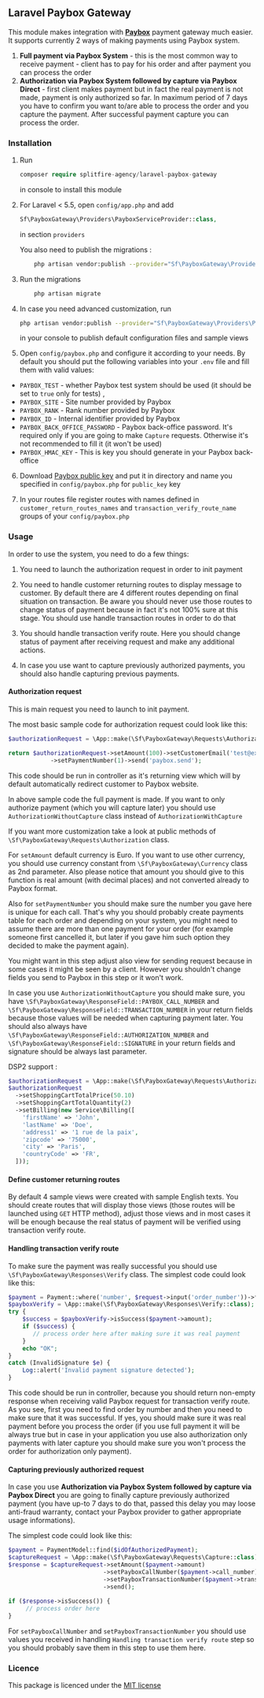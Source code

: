 ## Laravel Paybox Gateway

This module makes integration with **[Paybox](http://www1.paybox.com/?lang=en)** payment gateway much easier. It supports currently 2 ways of making payments using Paybox system.
 
 1. **Full payment via Paybox System** - this is the most common way to receive payment - client has to pay for his order and after payment you can process the order
 2. **Authorization via Paybox System followed by capture via Paybox Direct** - first client makes payment but in fact the real payment is not made, payment is only authorized so far. In maximum period of 7 days you have to confirm you want to/are able to process the order and you capture the payment. After successful payment capture you can process the order.

### Installation

1. Run

   ```php   
   composer require splitfire-agency/laravel-paybox-gateway
   ``` 
   
   in console to install this module
   
   
2. For Laravel < 5.5, open `config/app.php` and add
    
   ```php
   Sf\PayboxGateway\Providers\PayboxServiceProvider::class,
   ```
        
   in section `providers`

   You also need to publish the migrations :

   ```bash
       php artisan vendor:publish --provider="Sf\PayboxGateway\Providers\PayboxServiceProvider" --tag=migrations
   ```

3. Run the migrations

   ```bash
       php artisan migrate
   ```

4. In case you need advanced customization, run

    ```bash
    php artisan vendor:publish --provider="Sf\PayboxGateway\Providers\PayboxServiceProvider"
    ```
    
    in your console to publish default configuration files and sample views
        
5. Open `config/paybox.php` and configure it according to your needs. By default you should put the following variables into your `.env` file and fill them with valid values:
 
 * `PAYBOX_TEST` - whether Paybox test system should be used (it should be set to `true` only for tests) , 
 * `PAYBOX_SITE` - Site number provided by Paybox
 * `PAYBOX_RANK` - Rank number provided by Paybox
 * `PAYBOX_ID` - Internal identifier provided by Paybox
 * `PAYBOX_BACK_OFFICE_PASSWORD` - Paybox back-office password. It's required only if you are going to make `Capture` requests. Otherwise it's not recommended to fill it (it won't be used)
 * `PAYBOX_HMAC_KEY` - This is key you should generate in your Paybox back-office 
  
6. Download [Paybox public key](http://www1.paybox.com/espace-integrateur-documentation/manuels/?lang=en) and put it in directory and name you specified in `config/paybox.php` for `public_key` key
     
7. In your routes file register routes with names defined in `customer_return_routes_names` and `transaction_verify_route_name` groups of your `config/paybox.php`

### Usage

In order to use the system, you need to do a few things:

1. You need to launch the authorization request in order to init payment

2. You need to handle customer returning routes to display message to customer. By default there are 4 different routes depending on final situation on transaction. Be aware you should never use those routes to change status of payment because in fact it's not 100% sure at this stage. You should use handle transaction routes in order to do that

3. You should handle transaction verify route. Here you should change status of payment after receiving request and make any additional actions.

4. In case you use want to capture previously authorized payments, you should also handle capturing previous payments.

#### Authorization request

This is main request you need to launch to init payment. 
        
The most basic sample code for authorization request could look like this:

```php
$authorizationRequest = \App::make(\Sf\PayboxGateway\Requests\AuthorizationWithCapture::class);

return $authorizationRequest->setAmount(100)->setCustomerEmail('test@example.com')
            ->setPaymentNumber(1)->send('paybox.send');
```            
This code should be run in controller as it's returning view which will by default automatically redirect customer to Paybox website.

In above sample code the full payment is made. If you want to only authorize payment (which you will capture later) you should use `AuthorizationWithoutCapture` class instead of `AuthorizationWithCapture`

If you want more customization take a look at public methods of  `\Sf\PayboxGateway\Requests\Authorization` class.

For `setAmount` default currency is Euro. If you want to use other currency, you should use currency constant from `\Sf\PayboxGateway\Currency` class as 2nd parameter. Also please notice that amount you should give to this function is real amount (with decimal places) and not converted already to Paybox format.

Also for `setPaymentNumber` you should make sure the number you gave here is unique for each call. That's why you should probably create payments table for each order and depending on your system, you might need to assume there are more than one payment for your order (for example someone first cancelled it, but later if you gave him such option they decided to make the payment again).

You might want in this step adjust also view for sending request because in some cases it might be seen by a client. However you shouldn't change fields you send to Paybox in this step or it won't work.

In case you use `AuthorizationWithoutCapture` you should make sure, you have `\Sf\PayboxGateway\ResponseField::PAYBOX_CALL_NUMBER` and `\Sf\PayboxGateway\ResponseField::TRANSACTION_NUMBER` in your return fields because those values will be needed when capturing payment later.  You should also always have `\Sf\PayboxGateway\ResponseField::AUTHORIZATION_NUMBER` and `\Sf\PayboxGateway\ResponseField::SIGNATURE` in your return fields and signature should be always last parameter.

DSP2 support :
```php
$authorizationRequest = \App::make(\Sf\PayboxGateway\Requests\AuthorizationWithCapture::class);
$authorizationRequest
  ->setShoppingCartTotalPrice(50.10)
  ->setShoppingCartTotalQuantity(2)
  ->setBilling(new Service\Billing([
    'firstName' => 'John',
    'lastName' => 'Doe',
    'address1' => '1 rue de la paix',
    'zipcode' => '75000',
    'city' => 'Paris',
    'countryCode' => 'FR',
  ]));
```

#### Define customer returning routes

By default 4 sample views were created with sample English texts. You should create routes that will display those views (those routes will be launched using `GET` HTTP method), adjust those views and in most cases it will be enough because the real status of payment will be verified using transaction verify route.

#### Handling transaction verify route

To make sure the payment was really successful you should use `\Sf\PayboxGateway\Responses\Verify` class. The simplest code could look like this:

```php
$payment = Payment::where('number', $request->input('order_number'))->firstOrFail();
$payboxVerify = \App::make(\Sf\PayboxGateway\Responses\Verify::class);
try {
    $success = $payboxVerify->isSuccess($payment->amount);
    if ($success) {
       // process order here after making sure it was real payment
    }
    echo "OK";
}
catch (InvalidSignature $e) {
    Log::alert('Invalid payment signature detected');
}
```

This code should be run in controller, because you should return non-empty response when receiving valid Paybox request for transaction verify route. As you see, first you need to find order by number and then you need to make sure that it was successful. If yes, you should make sure it was real payment before you process the order (if you use full payment it will be always true but in case in your application you use also authorization only payments with later capture you should make sure you won't process the order for authorization only payment).
 
#### Capturing previously authorized request

In case you use **Authorization via Paybox System followed by capture via Paybox Direct** you are going to finally capture previously authorized payment (you have up-to 7 days to do that, passed this delay you may loose anti-fraud warranty, contact your Paybox provider to gather appropriate usage informations).
 
The simplest code could look like this:

```php
$payment = PaymentModel::find($idOfAuthorizedPayment);
$captureRequest = \App::make(\Sf\PayboxGateway\Requests\Capture::class);
$response = $captureRequest->setAmount($payment->amount)
                           ->setPayboxCallNumber($payment->call_number)
                           ->setPayboxTransactionNumber($payment->transaction_number)
                           ->send();
                           
if ($response->isSuccess()) {
     // process order here                
}
```

For `setPayboxCallNumber` and `setPayboxTransactionNumber` you should use values you received in handling `Handling transaction verify route` step so you should probably save them in this step to use them here.

### Licence

This package is licenced under the [MIT license](http://opensource.org/licenses/MIT)
